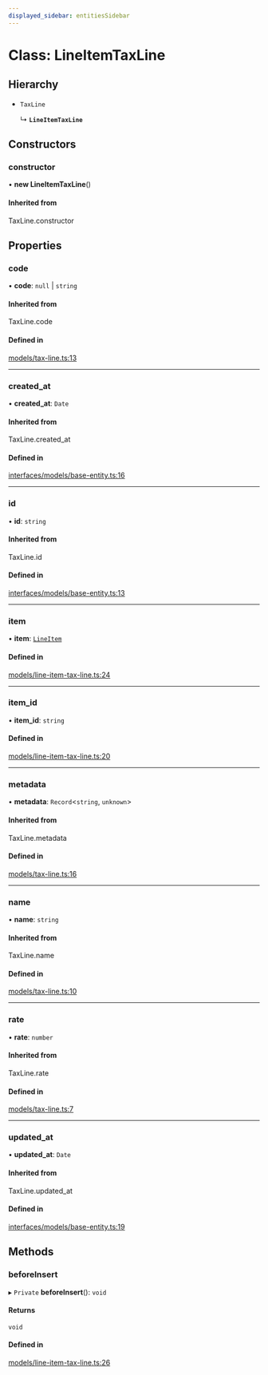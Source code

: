 ```yaml
---
displayed_sidebar: entitiesSidebar
---
```


# Class: LineItemTaxLine

## Hierarchy

- `TaxLine`

  ↳ **`LineItemTaxLine`**

## Constructors

### constructor

• **new LineItemTaxLine**()

#### Inherited from

TaxLine.constructor

## Properties

### code

• **code**: ``null`` \| `string`

#### Inherited from

TaxLine.code

#### Defined in

[models/tax-line.ts:13](https://github.com/medusajs/medusa/blob/35df4962f/packages/medusa/src/models/tax-line.ts#L13)

___

### created\_at

• **created\_at**: `Date`

#### Inherited from

TaxLine.created\_at

#### Defined in

[interfaces/models/base-entity.ts:16](https://github.com/medusajs/medusa/blob/35df4962f/packages/medusa/src/interfaces/models/base-entity.ts#L16)

___

### id

• **id**: `string`

#### Inherited from

TaxLine.id

#### Defined in

[interfaces/models/base-entity.ts:13](https://github.com/medusajs/medusa/blob/35df4962f/packages/medusa/src/interfaces/models/base-entity.ts#L13)

___

### item

• **item**: [`LineItem`](LineItem.md)

#### Defined in

[models/line-item-tax-line.ts:24](https://github.com/medusajs/medusa/blob/35df4962f/packages/medusa/src/models/line-item-tax-line.ts#L24)

___

### item\_id

• **item\_id**: `string`

#### Defined in

[models/line-item-tax-line.ts:20](https://github.com/medusajs/medusa/blob/35df4962f/packages/medusa/src/models/line-item-tax-line.ts#L20)

___

### metadata

• **metadata**: `Record`<`string`, `unknown`\>

#### Inherited from

TaxLine.metadata

#### Defined in

[models/tax-line.ts:16](https://github.com/medusajs/medusa/blob/35df4962f/packages/medusa/src/models/tax-line.ts#L16)

___

### name

• **name**: `string`

#### Inherited from

TaxLine.name

#### Defined in

[models/tax-line.ts:10](https://github.com/medusajs/medusa/blob/35df4962f/packages/medusa/src/models/tax-line.ts#L10)

___

### rate

• **rate**: `number`

#### Inherited from

TaxLine.rate

#### Defined in

[models/tax-line.ts:7](https://github.com/medusajs/medusa/blob/35df4962f/packages/medusa/src/models/tax-line.ts#L7)

___

### updated\_at

• **updated\_at**: `Date`

#### Inherited from

TaxLine.updated\_at

#### Defined in

[interfaces/models/base-entity.ts:19](https://github.com/medusajs/medusa/blob/35df4962f/packages/medusa/src/interfaces/models/base-entity.ts#L19)

## Methods

### beforeInsert

▸ `Private` **beforeInsert**(): `void`

#### Returns

`void`

#### Defined in

[models/line-item-tax-line.ts:26](https://github.com/medusajs/medusa/blob/35df4962f/packages/medusa/src/models/line-item-tax-line.ts#L26)
